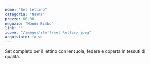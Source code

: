 ```yaml
---
nome: "Set lettino"
categoria: "Nanna"
prezzo: 60.00
negozio: "Mondo Bimbo"
link: ""
icona: "/images/stuff/set lettino.jpeg"
acquistato: false
---
```


Set completo per il lettino con lenzuola, federe e coperta in tessuti di qualità.
